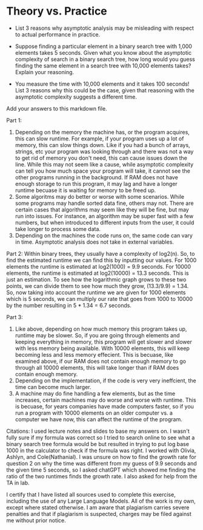 # Theory vs. Practice

- List 3 reasons why asymptotic analysis may be misleading with respect to
  actual performance in practice.

- Suppose finding a particular element in a binary search tree with 1,000
  elements takes 5 seconds. Given what you know about the asymptotic complexity
  of search in a binary search tree, how long would you guess finding the same
  element in a search tree with 10,000 elements takes? Explain your reasoning.

- You measure the time with 10,000 elements and it takes 100 seconds! List 3
  reasons why this could be the case, given that reasoning with the asymptotic
  complexity suggests a different time.

Add your answers to this markdown file.


Part 1:
1. Depending on the memory the machine has, or the program acquires, this can slow runtime. For example, if your program uses up a lot of memory, this can slow things down. Like if you had a bunch of arrays, strings, etc your program was looking through and there was not a way to get rid of memory you don't need, this can cause issues down the line. While this may not seem like a cause, while asymptotic complexity can tell you how much space your program will take, it cannot see the other programs running in the background. If RAM does not have enough storage to run this program, it may lag and have a longer runtime becuase it is waiting for memory to be freed up. 
2. Some algoritms may do better or worse with some scenarios. While some programs may handle sorted data fine, others may not. There are certain cases that algorithms may seem like they will be fine, but may run into issues. For instance, an algorithm may be super fast with a few numbers, but when introduced to different inputs from the user, it could take longer to process some data.
3. Depending on the machines the code runs on, the same code can vary in time. Asymptotic analysis does not take in external variables.

Part 2:
Within binary trees, they usually have a complexity of log2(n). So, to find the estimated runtime we can find this by inputting our values. For 1000 elements the runtime is estimated at log2(1000) = 9.9 seconds. For 10000 elements, the runtime is estimated at log2(10000) = 13.3 seconds. This is just an estimation. To see how the logarithmic graph grows to these two points, we can divide them to see how much they grow, (13.3/9.9) = 1.34. So, now taking into account the runtime we are given for 1000 elements which is 5 seconds, we can multiply our rate that goes from 1000 to 10000 by the number resulting in 5 * 1.34 = 6.7 seconds. 

Part 3:
1. Like above, depending on how much memory this program takes up, runtime may be slower. So, if you are going through elements and keeping everything in memory, this program will get slower and slower with less memory being available. With 10000 elements, this will keep becoming less and less memory effecient. This is becuase, like examined above, if our RAM does not contain enough memory to go through all 10000 elements, this will take longer than if RAM does contain enough memory. 
2. Depending on the implementation, if the code is very very ineffcient, the time can become much larger. 
3. A machine may do fine handling a few elements, but as the time increases, certain machines may do worse and worse with runtime. This is becuase, for years companies have made computers faster, so if you run a program with 10000 elements on an older computer vs. a computer we have now, this can affect the runtime of the program.

Citations:
I used lecture notes and slides to base my answers on. I wasn't fully sure if my formula was correct so I tried to search online to see what a binary search tree formula would be but resulted in trying to put log base 1000 in the calculator to check if the formula was right. I worked with Olivia, Ashlyn, and Cole(Nathanial). I was unsure on how to find the growth rate for question 2 on why the time was different from my guess of 9.9 seconds and the given time 5 seconds, so I asked chatGPT which showed me finding the ratio of the two runtimes finds the growth rate. I also asked for help from the TA in lab. 

I certify that I have listed all sources used to complete this exercise, including the use
of any Large Language Models. All of the work is my own, except where stated
otherwise. I am aware that plagiarism carries severe penalties and that if plagiarism is
suspected, charges may be filed against me without prior notice.
